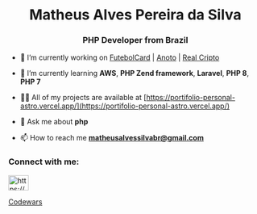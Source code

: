 <h1 align="center">Matheus Alves Pereira da Silva</h1>
<h3 align="center">PHP Developer from Brazil</h3>

- 🔭 I’m currently working on [FutebolCard](https://www.futebolcard.com/) | [Anoto](https://github.com/Anoto-ecossistem) | [Real Cripto](https://realcripto.com.br/)

- 🌱 I’m currently learning  **AWS**, **PHP Zend framework**, **Laravel**, **PHP 8**, **PHP 7**

- 👨‍💻 All of my projects are available at [https://portifolio-personal-astro.vercel.app/](https://portifolio-personal-astro.vercel.app/)

- 💬 Ask me about **php**

- 📫 How to reach me **matheusalvessilvabr@gmail.com**

<h3 align="left">Connect with me:</h3>
<p align="left">
<a href="https://www.linkedin.com/in/matheus-alves-4a2b03231" target="_blank"><img align="center" src="https://raw.githubusercontent.com/rahuldkjain/github-profile-readme-generator/master/src/images/icons/Social/linked-in-alt.svg" alt="https://www.linkedin.com/in/matheus-alves-4a2b03231" height="30" width="40" /></a>
</p>

[Codewars](https://www.codewars.com/users/MatheusAlvesPereira)
